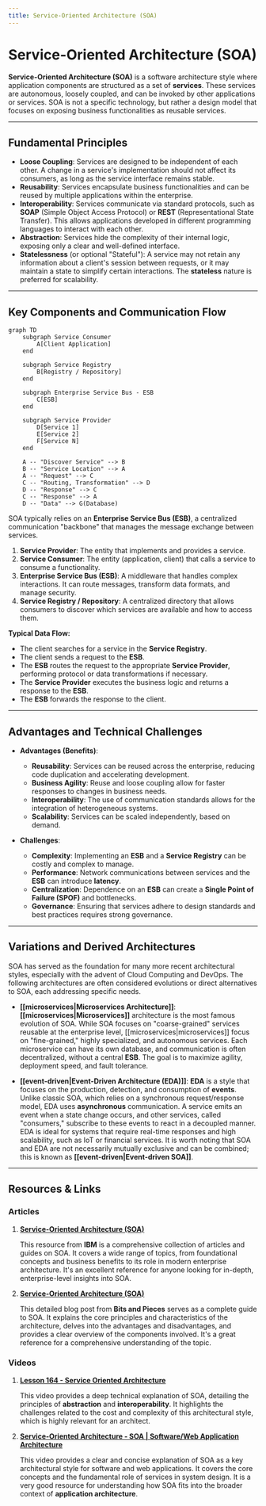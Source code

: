 ```yaml
---
title: Service-Oriented Architecture (SOA)
---
```

# Service-Oriented Architecture (SOA)

**Service-Oriented Architecture (SOA)** is a software architecture style where application components are structured as a set of **services**. These services are autonomous, loosely coupled, and can be invoked by other applications or services. SOA is not a specific technology, but rather a design model that focuses on exposing business functionalities as reusable services.

---

## Fundamental Principles

* **Loose Coupling**: Services are designed to be independent of each other. A change in a service's implementation should not affect its consumers, as long as the service interface remains stable.
* **Reusability**: Services encapsulate business functionalities and can be reused by multiple applications within the enterprise.
* **Interoperability**: Services communicate via standard protocols, such as **SOAP** (Simple Object Access Protocol) or **REST** (Representational State Transfer). This allows applications developed in different programming languages to interact with each other.
* **Abstraction**: Services hide the complexity of their internal logic, exposing only a clear and well-defined interface.
* **Statelessness** (or optional "Stateful"): A service may not retain any information about a client's session between requests, or it may maintain a state to simplify certain interactions. The **stateless** nature is preferred for scalability.

---

## Key Components and Communication Flow

```mermaid
graph TD
    subgraph Service Consumer
        A[Client Application]
    end

    subgraph Service Registry
        B[Registry / Repository]
    end

    subgraph Enterprise Service Bus - ESB
        C[ESB]
    end

    subgraph Service Provider
        D[Service 1]
        E[Service 2]
        F[Service N]
    end

    A -- "Discover Service" --> B
    B -- "Service Location" --> A
    A -- "Request" --> C
    C -- "Routing, Transformation" --> D
    D -- "Response" --> C
    C -- "Response" --> A
    D -- "Data" --> G(Database)
```

SOA typically relies on an **Enterprise Service Bus (ESB)**, a centralized communication "backbone" that manages the message exchange between services.

1.  **Service Provider**: The entity that implements and provides a service.
2.  **Service Consumer**: The entity (application, client) that calls a service to consume a functionality.
3.  **Enterprise Service Bus (ESB)**: A middleware that handles complex interactions. It can route messages, transform data formats, and manage security.
4.  **Service Registry / Repository**: A centralized directory that allows consumers to discover which services are available and how to access them.

**Typical Data Flow:**
* The client searches for a service in the **Service Registry**.
* The client sends a request to the **ESB**.
* The **ESB** routes the request to the appropriate **Service Provider**, performing protocol or data transformations if necessary.
* The **Service Provider** executes the business logic and returns a response to the **ESB**.
* The **ESB** forwards the response to the client.

---

## Advantages and Technical Challenges

* **Advantages (Benefits)**:
    * **Reusability**: Services can be reused across the enterprise, reducing code duplication and accelerating development.
    * **Business Agility**: Reuse and loose coupling allow for faster responses to changes in business needs.
    * **Interoperability**: The use of communication standards allows for the integration of heterogeneous systems.
    * **Scalability**: Services can be scaled independently, based on demand.

* **Challenges**:
    * **Complexity**: Implementing an **ESB** and a **Service Registry** can be costly and complex to manage.
    * **Performance**: Network communications between services and the **ESB** can introduce **latency**.
    * **Centralization**: Dependence on an **ESB** can create a **Single Point of Failure (SPOF)** and bottlenecks.
    * **Governance**: Ensuring that services adhere to design standards and best practices requires strong governance.

---

## Variations and Derived Architectures

SOA has served as the foundation for many more recent architectural styles, especially with the advent of Cloud Computing and DevOps. The following architectures are often considered evolutions or direct alternatives to SOA, each addressing specific needs.

* **[[microservices|Microservices Architecture]]**: **[[microservices|Microservices]]** architecture is the most famous evolution of SOA. While SOA focuses on "coarse-grained" services reusable at the enterprise level, [[microservices|microservices]] focus on "fine-grained," highly specialized, and autonomous services. Each microservice can have its own database, and communication is often decentralized, without a central **ESB**. The goal is to maximize agility, deployment speed, and fault tolerance.

* **[[event-driven|Event-Driven Architecture (EDA)]]**: **EDA** is a style that focuses on the production, detection, and consumption of **events**. Unlike classic SOA, which relies on a synchronous request/response model, EDA uses **asynchronous** communication. A service emits an event when a state change occurs, and other services, called "consumers," subscribe to these events to react in a decoupled manner. EDA is ideal for systems that require real-time responses and high scalability, such as IoT or financial services. It is worth noting that SOA and EDA are not necessarily mutually exclusive and can be combined; this is known as **[[event-driven|Event-driven SOA]]**.

---

## **Resources & Links**

### **Articles**

1.  **[Service-Oriented Architecture (SOA)](https://www.ibm.com/think/topics/soa)**

    This resource from **IBM** is a comprehensive collection of articles and guides on SOA. It covers a wide range of topics, from foundational concepts and business benefits to its role in modern enterprise architecture. It's an excellent reference for anyone looking for in-depth, enterprise-level insights into SOA.

2.  **[Service-Oriented Architecture (SOA)](https://blog.bitsrc.io/service-oriented-architecture-soa-31c88eeeeb1b)**

    This detailed blog post from **Bits and Pieces** serves as a complete guide to SOA. It explains the core principles and characteristics of the architecture, delves into the advantages and disadvantages, and provides a clear overview of the components involved. It's a great reference for a comprehensive understanding of the topic.

### **Videos**

1.  **[Lesson 164 - Service Oriented Architecture](https://www.youtube.com/watch?v=9fn4vGEKFs8)**

    This video provides a deep technical explanation of SOA, detailing the principles of **abstraction** and **interoperability**. It highlights the challenges related to the cost and complexity of this architectural style, which is highly relevant for an architect.

2.  **[Service-Oriented Architecture - SOA | Software/Web Application Architecture](https://www.youtube.com/watch?v=jNiEMmoTDoE)**

    This video provides a clear and concise explanation of SOA as a key architectural style for software and web applications. It covers the core concepts and the fundamental role of services in system design. It is a very good resource for understanding how SOA fits into the broader context of **application architecture**.